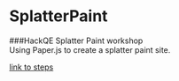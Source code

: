 # SplatterPaint  
###HackQE Splatter Paint workshop  
Using Paper.js to create a splatter paint site.  

[link to steps](https://workshops.hackclub.com/splatter_paint/)  
